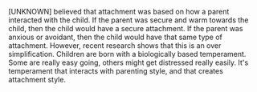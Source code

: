 [UNKNOWN]
believed that attachment was based on how a parent interacted with the child.
If the parent was secure and warm towards the child, then the child would have
a secure attachment. If the parent was anxious or avoidant, then the child
would have that same type of attachment. However, recent research shows that
this is an over simplification. Children are born with a biologically based
temperament. Some are really easy going, others might get distressed really
easily. It's temperament that interacts with parenting style, and that creates
attachment style.
